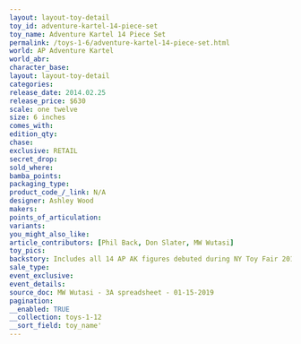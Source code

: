```yaml
---
layout: layout-toy-detail 
toy_id: adventure-kartel-14-piece-set
toy_name: Adventure Kartel 14 Piece Set
permalink: /toys-1-6/adventure-kartel-14-piece-set.html
world: AP Adventure Kartel
world_abr: 
character_base: 
layout: layout-toy-detail
categories: 
release_date: 2014.02.25
release_price: $630 
scale: one twelve
size: 6 inches
comes_with: 
edition_qty: 
chase: 
exclusive: RETAIL
secret_drop: 
sold_where: 
bamba_points: 
packaging_type: 
product_code_/_link: N/A
designer: Ashley Wood
makers: 
points_of_articulation: 
variants: 
you_might_also_like: 
article_contributors: [Phil Back, Don Slater, MW Wutasi]
toy_pics: 
backstory: Includes all 14 AP AK figures debuted during NY Toy Fair 2014
sale_type: 
event_exclusive: 
event_details: 
source_doc: MW Wutasi - 3A spreadsheet - 01-15-2019
pagination: 
__enabled: TRUE
__collection: toys-1-12
__sort_field: toy_name'
---
```

